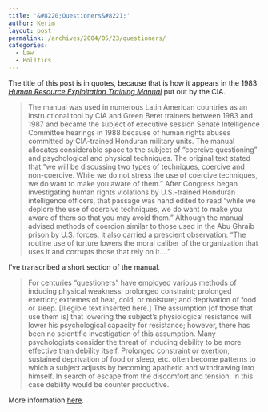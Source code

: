 ```yaml
---
title: '&#8220;Questioners&#8221;'
author: Kerim
layout: post
permalink: /archives/2004/05/23/questioners/
categories:
  - Law
  - Politics
---
```

The title of this post is in quotes, because that is how it appears in the 1983 *<a href="http://www.gwu.edu/~nsarchiv/NSAEBB/NSAEBB122/#hre" onclick="_gaq.push(['_trackEvent', 'outbound-article', 'http://www.gwu.edu/~nsarchiv/NSAEBB/NSAEBB122/#hre', 'Human Resource Exploitation Training Manual']);" >Human Resource Exploitation Training Manual</a>* put out by the CIA.

> The manual was used in numerous Latin American countries as an instructional tool by CIA and Green Beret trainers between 1983 and 1987 and became the subject of executive session Senate Intelligence Committee hearings in 1988 because of human rights abuses committed by CIA-trained Honduran military units. The manual allocates considerable space to the subject of &#8220;coercive questioning&#8221; and psychological and physical techniques. The original text stated that &#8220;we will be discussing two types of techniques, coercive and non-coercive. While we do not stress the use of coercive techniques, we do want to make you aware of them.&#8221; After Congress began investigating human rights violations by U.S.-trained Honduran intelligence officers, that passage was hand edited to read &#8220;while we deplore the use of coercive techniques, we do want to make you aware of them so that you may avoid them.&#8221; Although the manual advised methods of coercion similar to those used in the Abu Ghraib prison by U.S. forces, it also carried a prescient observation: &#8220;The routine use of torture lowers the moral caliber of the organization that uses it and corrupts those that rely on it….&#8221;

I&#8217;ve transcribed a short section of the manual.

> For centuries &#8220;questioners&#8221; have employed various methods of inducing physical weakness: prolonged constraint; prolonged exertion; extremes of heat, cold, or moisture; and deprivation of food or sleep. [Illegible text inserted here.] The assumption [of those that use them is] that lowering the subject&#8217;s physiological resistance will lower his psychological capacity for resistance; however, there has been no scientific investigation of this assumption. Many psychologists consider the threat of inducing debility to be more effective than debility itself. Prolonged constraint or exertion, sustained deprivation of food or sleep, etc. often become patterns to which a subject adjusts by becoming apathetic and withdrawing into himself. In search of escape from the discomfort and tension. In this case debility would be counter productive.

More information <a href="http://www.gwu.edu/~nsarchiv/NSAEBB/NSAEBB122/" onclick="_gaq.push(['_trackEvent', 'outbound-article', 'http://www.gwu.edu/~nsarchiv/NSAEBB/NSAEBB122/', 'here']);" >here</a>.

